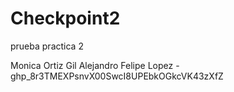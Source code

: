 
# Checkpoint2
prueba practica 2

Monica Ortiz Gil
Alejandro Felipe Lopez - 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 
